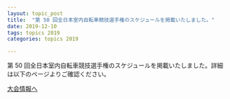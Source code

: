 ```yaml
---
layout: topic_post
title:  "第 50 回全日本室内自転車競技選手権のスケジュールを掲載いたしました。"
date: 2019-12-10
tags: topics 2019
categories: topics 2019

---
```


第 50 回全日本室内自転車競技選手権のスケジュールを掲載いたしました。詳細は以下のページよりご確認ください。

<a class="btn btn-primary btn-sm" href="{{ site.baseurl }}{% post_url /competition_info/2019/2019-12-14-japan-championship-2019 %}">大会情報へ</a>
